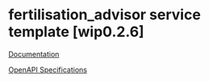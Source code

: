 # fertilisation_advisor service template \[wip0.2.6\]

[Documentation](https://htmlpreview.github.io/?https://github.com/atlasH2020-templates/fertilisation_advisor/blob/wip0.2.6/doc.html)

[OpenAPI Specifications](https://sensorsystems.iais.fraunhofer.de/doc/?url=https://raw.githubusercontent.com/atlasH2020-templates/fertilisation_advisor/wip0.2.6/oas.json)  
